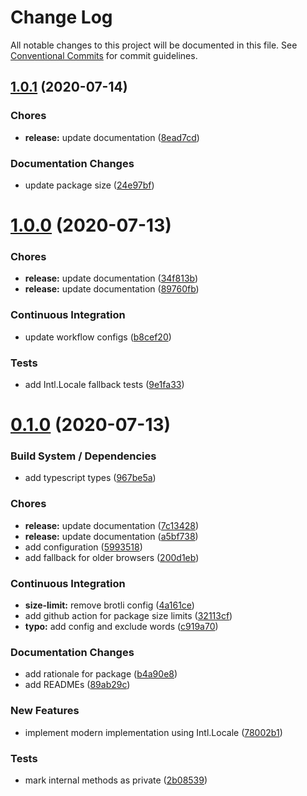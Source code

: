# Change Log

All notable changes to this project will be documented in this file.
See [Conventional Commits](https://conventionalcommits.org) for commit guidelines.

## [1.0.1](https://github.com/wopian/preferred-locale/compare/v1.0.0...v1.0.1) (2020-07-14)


### Chores

* **release:** update documentation ([8ead7cd](https://github.com/wopian/preferred-locale/commit/8ead7cd))


### Documentation Changes

* update package size ([24e97bf](https://github.com/wopian/preferred-locale/commit/24e97bf))





# [1.0.0](https://github.com/wopian/preferred-locale/compare/v0.1.0...v1.0.0) (2020-07-13)


### Chores

* **release:** update documentation ([34f813b](https://github.com/wopian/preferred-locale/commit/34f813b))
* **release:** update documentation ([89760fb](https://github.com/wopian/preferred-locale/commit/89760fb))


### Continuous Integration

* update workflow configs ([b8cef20](https://github.com/wopian/preferred-locale/commit/b8cef20))


### Tests

* add Intl.Locale fallback tests ([9e1fa33](https://github.com/wopian/preferred-locale/commit/9e1fa33))





# [0.1.0](https://github.com/wopian/preferred-locale/compare/v0.0.1-prerelease...v0.1.0) (2020-07-13)


### Build System / Dependencies

* add typescript types ([967be5a](https://github.com/wopian/preferred-locale/commit/967be5a))


### Chores

* **release:** update documentation ([7c13428](https://github.com/wopian/preferred-locale/commit/7c13428))
* **release:** update documentation ([a5bf738](https://github.com/wopian/preferred-locale/commit/a5bf738))
* add configuration ([5993518](https://github.com/wopian/preferred-locale/commit/5993518))
* add fallback for older browsers ([200d1eb](https://github.com/wopian/preferred-locale/commit/200d1eb))


### Continuous Integration

* **size-limit:** remove brotli config ([4a161ce](https://github.com/wopian/preferred-locale/commit/4a161ce))
* add github action for package size limits ([32113cf](https://github.com/wopian/preferred-locale/commit/32113cf))
* **typo:** add config and exclude words ([c919a70](https://github.com/wopian/preferred-locale/commit/c919a70))


### Documentation Changes

* add rationale for package ([b4a90e8](https://github.com/wopian/preferred-locale/commit/b4a90e8))
* add READMEs ([89ab29c](https://github.com/wopian/preferred-locale/commit/89ab29c))


### New Features

* implement modern implementation using Intl.Locale ([78002b1](https://github.com/wopian/preferred-locale/commit/78002b1))


### Tests

* mark internal methods as private ([2b08539](https://github.com/wopian/preferred-locale/commit/2b08539))
